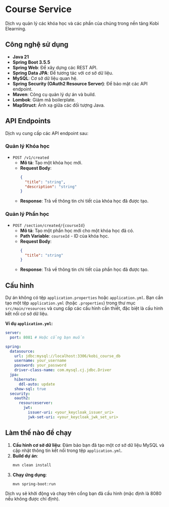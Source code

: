 # Course Service

Dịch vụ quản lý các khóa học và các phần của chúng trong nền tảng Kobi Elearning.

## Công nghệ sử dụng

- **Java 21**
- **Spring Boot 3.5.5**
- **Spring Web**: Để xây dựng các REST API.
- **Spring Data JPA**: Để tương tác với cơ sở dữ liệu.
- **MySQL**: Cơ sở dữ liệu quan hệ.
- **Spring Security (OAuth2 Resource Server)**: Để bảo mật các API endpoint.
- **Maven**: Công cụ quản lý dự án và build.
- **Lombok**: Giảm mã boilerplate.
- **MapStruct**: Ánh xạ giữa các đối tượng Java.

## API Endpoints

Dịch vụ cung cấp các API endpoint sau:

### Quản lý Khóa học

- `POST /v1/created`
  - **Mô tả**: Tạo một khóa học mới.
  - **Request Body**:
    ```json
    {
      "title": "string",
      "description": "string"
    }
    ```
  - **Response**: Trả về thông tin chi tiết của khóa học đã được tạo.

### Quản lý Phần học

- `POST /section/created/{courseId}`
  - **Mô tả**: Tạo một phần học mới cho một khóa học đã có.
  - **Path Variable**: `courseId` - ID của khóa học.
  - **Request Body**:
    ```json
    {
      "title": "string"
    }
    ```
  - **Response**: Trả về thông tin chi tiết của phần học đã được tạo.

## Cấu hình

Dự án không có tệp `application.properties` hoặc `application.yml`. Bạn cần tạo một tệp `application.yml` (hoặc `.properties`) trong thư mục `src/main/resources` và cung cấp các cấu hình cần thiết, đặc biệt là cấu hình kết nối cơ sở dữ liệu.

**Ví dụ `application.yml`:**

```yaml
server:
  port: 8081 # Hoặc cổng bạn muốn

spring:
  datasource:
    url: jdbc:mysql://localhost:3306/kobi_course_db
    username: your_username
    password: your_password
    driver-class-name: com.mysql.cj.jdbc.Driver
  jpa:
    hibernate:
      ddl-auto: update
    show-sql: true
  security:
    oauth2:
      resourceserver:
        jwt:
          issuer-uri: <your_keycloak_issuer_uri>
          jwk-set-uri: <your_keycloak_jwk_set_uri>

```

## Làm thế nào để chạy

1.  **Cấu hình cơ sở dữ liệu**: Đảm bảo bạn đã tạo một cơ sở dữ liệu MySQL và cập nhật thông tin kết nối trong tệp `application.yml`.
2.  **Build dự án**:
    ```bash
    mvn clean install
    ```
3.  **Chạy ứng dụng**:
    ```bash
    mvn spring-boot:run
    ```

Dịch vụ sẽ khởi động và chạy trên cổng bạn đã cấu hình (mặc định là 8080 nếu không được chỉ định).
